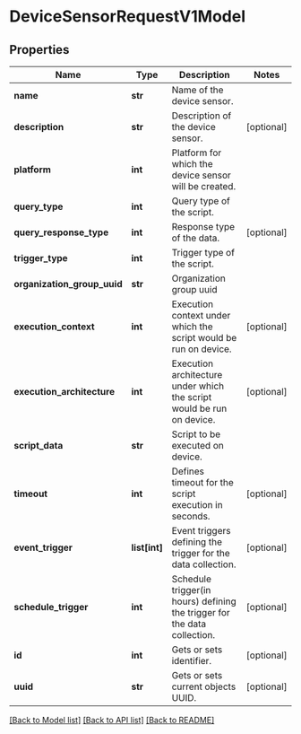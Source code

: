 # DeviceSensorRequestV1Model

## Properties
Name | Type | Description | Notes
------------ | ------------- | ------------- | -------------
**name** | **str** | Name of the device sensor. | 
**description** | **str** | Description of the device sensor. | [optional] 
**platform** | **int** | Platform for which the device sensor will be created. | 
**query_type** | **int** | Query type of the script. | 
**query_response_type** | **int** | Response type of the data. | [optional] 
**trigger_type** | **int** | Trigger type of the script. | 
**organization_group_uuid** | **str** | Organization group uuid | 
**execution_context** | **int** | Execution context under which the script would be run on device. | [optional] 
**execution_architecture** | **int** | Execution architecture under which the script would be run on device. | [optional] 
**script_data** | **str** | Script to be executed on device. | 
**timeout** | **int** | Defines timeout for the script execution in seconds. | [optional] 
**event_trigger** | **list[int]** | Event triggers defining the trigger for the data collection. | [optional] 
**schedule_trigger** | **int** | Schedule trigger(in hours) defining the trigger for the data collection. | [optional] 
**id** | **int** | Gets or sets identifier. | [optional] 
**uuid** | **str** | Gets or sets current objects UUID. | [optional] 

[[Back to Model list]](../README.md#documentation-for-models) [[Back to API list]](../README.md#documentation-for-api-endpoints) [[Back to README]](../README.md)


